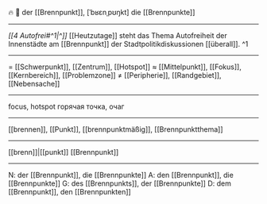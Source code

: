 🔥 🔵 der [[Brennpunkt]], [ˈbʁɛnˌpʊŋkt]
die [[Brennpunkte]]

---
*[[4 Autofrei#^1|^]]* [[Heutzutage]] steht das Thema Autofreiheit der Innenstädte am [[Brennpunkt]] der Stadtpolitikdiskussionen [[überall]]. ^1


---
= [[Schwerpunkt]], [[Zentrum]], [[Hotspot]]
≈ [[Mittelpunkt]], [[Fokus]], [[Kernbereich]], [[Problemzone]]
≠ [[Peripherie]], [[Randgebiet]], [[Nebensache]]

---
focus, hotspot
горячая точка, очаг

---
[[brennen]], [[Punkt]], [[brennpunktmäßig]], [[Brennpunktthema]]

---
[[brenn]]|[[punkt]]
[[Brennpunkt]]


---
N: der [[Brennpunkt]], die [[Brennpunkte]]
A: den [[Brennpunkt]], die [[Brennpunkte]]
G: des [[Brennpunkts]], der [[Brennpunkte]]
D: dem [[Brennpunkt]], den [[Brennpunkten]]
